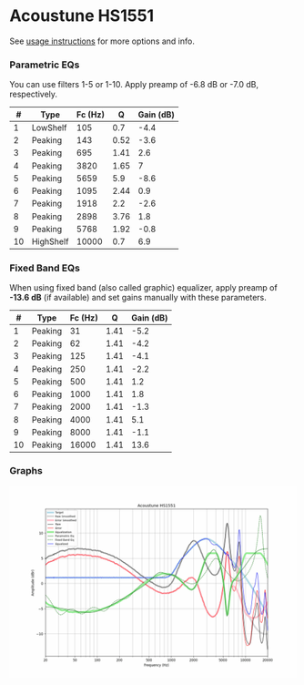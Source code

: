 # Acoustune HS1551
See [usage instructions](https://github.com/jaakkopasanen/AutoEq#usage) for more options and info.

### Parametric EQs
You can use filters 1-5 or 1-10. Apply preamp of -6.8 dB or -7.0 dB, respectively.

|   # | Type      |   Fc (Hz) |    Q |   Gain (dB) |
|-----|-----------|-----------|------|-------------|
|   1 | LowShelf  |       105 | 0.7  |        -4.4 |
|   2 | Peaking   |       143 | 0.52 |        -3.6 |
|   3 | Peaking   |       695 | 1.41 |         2.6 |
|   4 | Peaking   |      3820 | 1.65 |         7   |
|   5 | Peaking   |      5659 | 5.9  |        -8.6 |
|   6 | Peaking   |      1095 | 2.44 |         0.9 |
|   7 | Peaking   |      1918 | 2.2  |        -2.6 |
|   8 | Peaking   |      2898 | 3.76 |         1.8 |
|   9 | Peaking   |      5768 | 1.92 |        -0.8 |
|  10 | HighShelf |     10000 | 0.7  |         6.9 |

### Fixed Band EQs
When using fixed band (also called graphic) equalizer, apply preamp of **-13.6 dB** (if available) and set gains manually with these parameters.

|   # | Type    |   Fc (Hz) |    Q |   Gain (dB) |
|-----|---------|-----------|------|-------------|
|   1 | Peaking |        31 | 1.41 |        -5.2 |
|   2 | Peaking |        62 | 1.41 |        -4.2 |
|   3 | Peaking |       125 | 1.41 |        -4.1 |
|   4 | Peaking |       250 | 1.41 |        -2.2 |
|   5 | Peaking |       500 | 1.41 |         1.2 |
|   6 | Peaking |      1000 | 1.41 |         1.8 |
|   7 | Peaking |      2000 | 1.41 |        -1.3 |
|   8 | Peaking |      4000 | 1.41 |         5.1 |
|   9 | Peaking |      8000 | 1.41 |        -1.1 |
|  10 | Peaking |     16000 | 1.41 |        13.6 |

### Graphs
![](./Acoustune%20HS1551.png)
